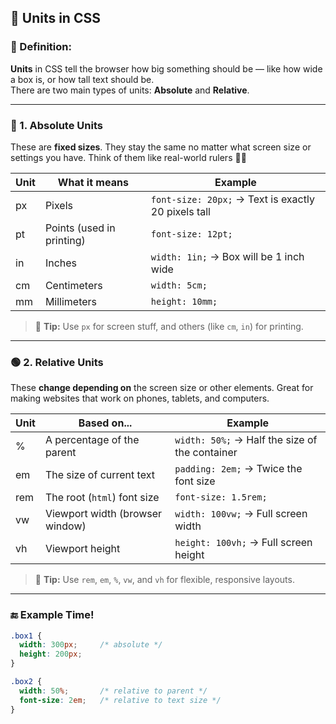 ## 🧱 **Units in CSS**

### 🔹 Definition:
**Units** in CSS tell the browser how big something should be — like how wide a box is, or how tall text should be.  
There are two main types of units: **Absolute** and **Relative**.

---

### 🔵 1. **Absolute Units**

These are **fixed sizes**. They stay the same no matter what screen size or settings you have. Think of them like real-world rulers 🧍📏

| Unit | What it means     | Example |
|------|-------------------|---------|
| px   | Pixels             | `font-size: 20px;` → Text is exactly 20 pixels tall |
| pt   | Points (used in printing) | `font-size: 12pt;` |
| in   | Inches            | `width: 1in;` → Box will be 1 inch wide |
| cm   | Centimeters       | `width: 5cm;` |
| mm   | Millimeters       | `height: 10mm;` |

> 🧠 **Tip:** Use `px` for screen stuff, and others (like `cm`, `in`) for printing.

---

### 🟢 2. **Relative Units**

These **change depending on** the screen size or other elements. Great for making websites that work on phones, tablets, and computers.

| Unit | Based on...                | Example |
|------|----------------------------|---------|
| %    | A percentage of the parent | `width: 50%;` → Half the size of the container |
| em   | The size of current text   | `padding: 2em;` → Twice the font size |
| rem  | The root (`html`) font size| `font-size: 1.5rem;` |
| vw   | Viewport width (browser window) | `width: 100vw;` → Full screen width |
| vh   | Viewport height            | `height: 100vh;` → Full screen height |

> 🧠 **Tip:** Use `rem`, `em`, `%`, `vw`, and `vh` for flexible, responsive layouts.

---

### 🔚 Example Time!

```css
.box1 {
  width: 300px;     /* absolute */
  height: 200px;    
}

.box2 {
  width: 50%;       /* relative to parent */
  font-size: 2em;   /* relative to text size */
}
```

